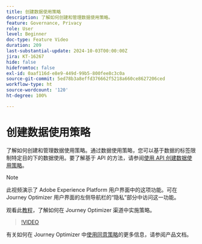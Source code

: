 ```yaml
---
title: 创建数据使用策略
description: 了解如何创建和管理数据使用策略。
feature: Governance, Privacy
role: User
level: Beginner
doc-type: Feature Video
duration: 209
last-substantial-update: 2024-10-03T00:00:00Z
jira: KT-16267
hide: false
hidefromtoc: false
exl-id: 0aaf116d-e8e9-449d-99b5-800fee8c3c0a
source-git-commit: 5ed78b3a8effd376662f5218a660ce8627206ced
workflow-type: ht
source-wordcount: '120'
ht-degree: 100%

---
```


# 创建数据使用策略

了解如何创建和管理数据使用策略。通过数据使用策略，您可以基于数据的标签限制特定目的下的数据使用。要了解基于 API 的方法，请参阅[使用 API 创建数据使用策略](https://experienceleague.adobe.com/zh-hans/docs/experience-platform/data-governance/policies/create)。

>[!NOTE]
>
>此视频演示了 Adobe Experience Platform 用户界面中的这项功能。可在 Journey Optimizer 用户界面的左侧导航栏的“隐私”部分中访问这一功能。
>
>观看此[教程](/help/privacy/enforce-data-usage-policies-in-journey-optimizer-channels.md)，了解如何在 Journey Optimizer 渠道中实施策略。

>[!VIDEO](https://video.tv.adobe.com/v/37121/?learn=on&captions=chi_hans)

有关如何在 Journey Optimizer 中[使用同意策略](https://experienceleague.adobe.com/zh-hans/docs/journey-optimizer/using/privacy/consent/consent-restricted)的更多信息，请参阅产品文档。
